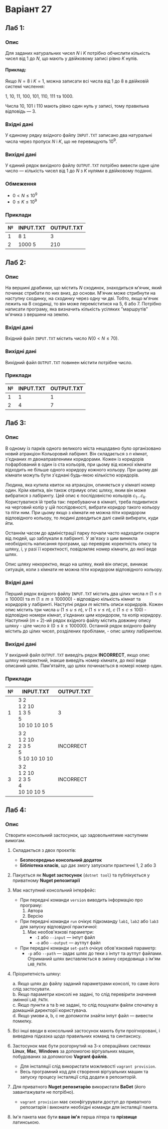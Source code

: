 # Варіант 27

## Лаб 1:

### Опис

Для заданих натуральних чисел $N$ і $K$ потрібно обчислити кількість чисел від 1 до $N$, що мають у двійковому записі
рівно $K$ нулів.

#### Приклад:

Якщо $N = 8$ і $K = 1$, можна записати всі числа від 1 до 8 в двійковій системі числення:

1, 10, 11, 100, 101, 110, 111 та 1000.

Числа 10, 101 і 110 мають рівно один нуль у записі, тому правильна відповідь — 3.

### Вхідні дані

У єдиному рядку вхідного файлу `INPUT.TXT` записано два натуральні числа через пропуск $N$ і $K$, що не
перевищують $10^9$.

### Вихідні дані

У єдиний рядок вихідного файлу `OUTPUT.TXT` потрібно вивести одне ціле число — кількість чисел від 1 до $N$ з $K$ нулями
в двійковому поданні.

### Обмеження

- $0 < N \leq 10^9$
- $0 \leq K \leq 10^9$

### Приклади

| № | INPUT.TXT | OUTPUT.TXT |
|---|-----------|------------|
| 1 | 8 1       | 3          |
| 2 | 1000 5    | 210        | 

## Лаб 2:

### Опис

На вершині драбинки, що містить $N$ сходинок, знаходиться м'ячик, який починає стрибати по них вниз, до основи. М'ячик
може стрибнути на наступну сходинку, на сходинку через одну чи дві. Тобто, якщо м'ячик лежить на 8 сходинці, то він може
переміститися на 5, 6 або 7.
Потрібно написати програму, яка визначить кількість усіляких "маршрутів" м'ячика з вершини на землю.

### Вхідні дані

Вхідний файл `INPUT.TXT` містить число $N (0 < N \leq 70)$.

### Вихідні дані

Вихідний файл `OUTPUT.TXT` повинен містити потрібне число.

### Приклади

| № | INPUT.TXT | OUTPUT.TXT |
|---|-----------|------------|
| 1 | 1         | 1          |
| 2 | 4         | 7          | 

## Лаб 3:

### Опис

В одному із парків одного великого міста нещодавно було організовано новий атракціон Кольоровий лабіринт. Він
складається з $n$ кімнат, з'єднаних $m$ двонаправленими коридорами. Кожен із коридорів пофарбований в один із ста
кольорів, при цьому від кожної кімнати відходить не більше одного коридору кожного кольору. При цьому дві кімнати можуть
бути з'єднані будь-якою кількістю коридорів.

Людина, яка купила квиток на атракціон, опиняється у кімнаті номер один. Крім квитка, він також отримує опис шляху, яким
він може вибратися з лабіринту. Цей опис є послідовністю кольорів $c_{1}…c_{k}$. Користуватися їй треба так: перебуваючи
в кімнаті, треба подивитися на черговий колір у цій послідовності, вибрати коридор такого кольору та піти ним. При цьому
якщо з кімнати не можна піти коридором відповідного кольору, то людині доводиться далі самій вибирати, куди йти.

Останнім часом до адміністрації парку почали часто надходити скарги від людей, що заблукали в лабіринті. У зв'язку з цим
виникла необхідність написання програми, що перевіряє коректність опису та шляху, і, у разі її коректності, повідомляє
номер кімнати, до якої веде шлях.

Опис шляху некоректно, якщо на шляху, який він описує, виникає ситуація, коли з кімнати не можна піти коридором
відповідного кольору.

### Вхідні дані

Перший рядок вхідного файлу `INPUT.TXT` містить два цілих числа $n$ $(1 \leq n \leq 10000)$
та $m$ $(1 \leq m \leq 100000)$ - відповідно кількість кімнат та коридорів у лабіринті. Наступні рядки $m$ містять описи
коридорів. Кожен опис містить три числа $u$ $(1 \leq u \leq n)$, $v$ $(1 \leq v \leq n)$, $c$ $(1 \leq c \leq 100)$ -
відповідно номери кімнат, з'єднаних цим коридором, та колір коридору. Наступний $(m+2)$-ий рядок вхідного файлу містить
довжину опису шляху - ціле число $k$ $(0 \leq k \leq 100000)$. Останній рядок вхідного файлу містить до цілих чисел,
розділених пробілами, - опис шляху лабіринтом.

### Вихідні дані

У вихідний файл `OUTPUT.TXT` виведіть рядок **INCORRECT**, якщо опис шляху некоректний, інакше виведіть номер кімнати,
до якої веде описаний шлях. Пам'ятайте, що шлях починається в номері номер один.

### Приклади

| № | INPUT.TXT                                    | OUTPUT.TXT |
|---|----------------------------------------------|------------|
| 1 | 3 2<br>1 2 10<br>1 3 5<br>5<br>10 10 10 10 5 | 3          |
| 2 | 3 2<br>1 2 10<br>2 3 5<br>5<br>5 10 10 10 10 | INCORRECT  | 
| 3 | 3 2<br>1 2 10<br>2 3 5<br>4<br>10 10 10 5    | INCORRECT  |

## Лаб 4:

### Опис

Створити консольний застосунок, що задовольнятиме наступним вимогам.

1. Складається з двох проєктів:
   - **Безпосередньо консольний додаток**
   - **Бібліотека класів**, що дає змогу запускати практичні 1, 2 або 3
2. Пакується як **Nuget застосунок** (`dotnet tool`) та публікується у приватному **Nuget репозитарії**
3. Має наступний консольний інтерфейс:
   - При передачі команди `version` виводить інформацію про програму:
      1. Автора
      2. Версію
   - При передачі команди `run` очікує підкоманду `lab1`, `lab2` або `lab3` для запуску відповідної практичної:
      1. Має необов'язкові параметри:
         - `-I` або `--input` — інпут файл
         - `-o` або `--output` — аутпут файл
   - При передачі команди `set-path` очікує обов'язковий параметр:
      - `-p` або `--path` — задає шлях до теки з інпут та аутпут файлами.  
        Отриманий шлях виставляється в змінну середовища з ім'ям `LAB_PATH`.
4. Пріоритетність шляху:

   a. Якщо шлях до файлу заданий параметрами консолі, то саме його слід застосувати.  
   b. Якщо параметри консолі не задані, то слід перевірити значення змінної `LAB_PATH`.  
   c. Якщо пункти a та b не задані, то слід пошукати файли спочатку в домашній директорії користувача.  
   d. Якщо умови a, b, c не допомогли знайти інпут файл — вивести помилку.
5. Всі інші вводи в консольний застосунок мають бути проігноровані, і виведена підказка щодо правильних команд та синтаксису.
6. Застосунок має бути розгорнутий на 3-х операційних системах **Linux**, **Mac**, **Windows** за допомогою віртуальних машин, побудованих за допомогою **Vagrant файлів**.
   - Для інсталяції слід використати можливості `vagrant provision`.
   - Весь програмний код для створення віртуальних машин та запуску процесу інсталяції слід додати в репозиторій.
7. Для приватного **Nuget репозитарію** використати **BaGet** (його завантажувати не потрібно).
   - `vagrant provision` має сконфігурувати доступ до приватного репозитарія і виконати необхідні команди для інсталяції пакета.
8. Ім'я пакета має бути **ваше ім'я** перша літера та **прізвище** латинською.
